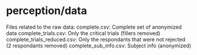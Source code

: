 # perception/data

Files related to the raw data:
complete.csv: Complete set of anonymized data
complete_trials.csv: Only the critical trials (fillers removed)
complete_trials_reduced.csv: Only the respondants that were not rejected (2 respondants removed)
complete_sub_info.csv: Subject info (anonymized)
